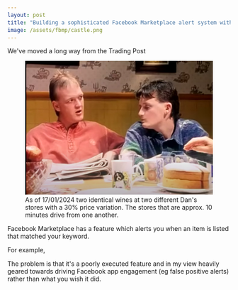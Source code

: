 ```yaml
---
layout: post
title: "Building a sophisticated Facebook Marketplace alert system with Github Actions and ChatGPT API"
image: /assets/fbmp/castle.png
---
```

We've moved a long way from the Trading Post 

<figure>
  <img src="/assets/fbmp/castle.png" alt="" loading="lazy">
  <figcaption>
    As of 17/01/2024 two identical wines at two different Dan's stores with a 30% price variation. The stores that are approx. 10 minutes drive from one another.
  </figcaption>
</figure>
Facebook Marketplace has a feature which alerts you when an item is listed that matched your keyword.

For example, 

The problem is that it's a poorly executed feature and in my view heavily geared towards driving Facebook app engagement (eg false positive alerts) rather than what you wish it did. 

